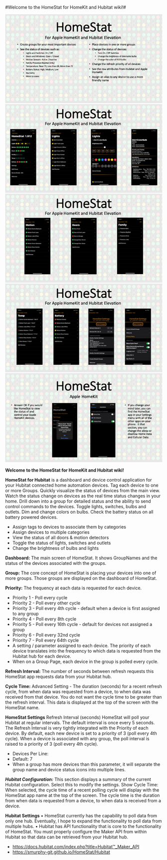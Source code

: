 #Welcome to the HomeStat for HomeKit and Hubitat wiki!#

![Image](slides/Slide1.jpeg)
![Image](slides/Slide2.jpeg)
![Image](slides/Slide3.jpeg)
![Image](slides/Slide4.jpeg)
![Image](slides/Slide5.jpeg)

**Welcome to the HomeStat for HomeKit and Hubitat wiki!**

**HomeStat for Hubitat** is a dashboard and device control application for your Hubitat connected home automation devices. Tag each device to one or more Groups. Quickly visualize the status of devices from the main view. Watch the status change on devices as the real time status changes in your home. Drill down into a group for detailed status and the ability to send control commands to the devices. Toggle lights, switches, bulbs and outlets. Dim and change colors on bulbs. Check the battery status on all battery powered devices.
* Assign tags to devices to associate them by categories
* Assign devices to multiple categories
* View the status of all doors & motion detectors
* Toggle the status of lights, switches and outlets
* Change the brightness of bulbs and lights

**Dashboard:**  The main screen of HomeStat.  It shows GroupNames and the status of the devices associated with the groups.

**Group:** The core concept of HomeStat is placing your devices into one of more groups.  Those groups are displayed on the dashboard of HomeStat.   

**Priority:**  The frequency at each data is requested for each device.
* Priority 1 - Poll every cycle
* Priority 2 - Poll every other cycle
* Priority 3 - Poll every 4th cycle - default when a device is first assigned to any group
* Priority 4 - Poll every 8th cycle
* Priority 5 - Poll every 16th cycle - default for devices not assigned a group
* Priority 6 - Poll every 32nd cycle
* Priority 7 - Poll every 64th cycle
* A setting / parameter assigned to each device.  The priority of each device translates into the frequency to which data is requested from the Hubitat hub for each device.  
* When on a Group Page, each device in the group is polled every cycle.
	
**Refresh Interval:**  The number of seconds between refresh requests this HomeStat app requests data from your Hubitat hub.

**Cycle Time:** Advanced Setting - The duration (seconds) for a recent refresh cycle, from when data was requested from a device, to when data was received from that device.  You do not want the cycle time to be greater than the refresh interval.  This data is displayed at the top of the screen with the HomeStat name.
	
**HomeStat Settings**
Refresh Interval (seconds)
HomeStat will poll your Hubitat at regular intervals.  The default interval is once every 5 seconds.  The Refresh Interval is very tightly integrated with the Priority of each device.   By default, each new device is set to a priority of 3 (poll every 4th cycle).  When a device is associated with any group, the poll interval is raised to a priority of 3 (poll every 4th cycle).
* Devices Per Line: 
* Default: 7
* When a group has more devices than this parameter, it will separate the group name and device status icons into multiple lines.

***Hubitat Configuration:***
This section displays a summary of the current Hubitat configuration.  Select this to modify the settings.
Show Cycle Time:
When selected, the cycle time of a recent polling cycle will display with the HomeStat app name at the top of the screen.  The cycle time is the duration from when data is requested from a device, to when data is received from a device.

**Hubitat Settings**
	• HomeStat currently has the capability to poll data from only one hub.  Eventually, I hope to expand the functionality to poll data from multiple hubs.
	• Hubitat has API functionality that is core to the functionality of HomeStat.  You must properly configure the Maker API from within Hubitat so that data can be retrieved from your Hubitat hub.
* https://docs.hubitat.com/index.php?title=Hubitat™_Maker_API
* https://smurphy-git.github.io/HomeStat/Hubitat

